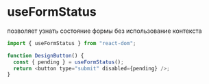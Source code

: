 # useFormStatus

позволяет узнать состояние формы без использование контекста

```js
import { useFormStatus } from "react-dom";

function DesignButton() {
  const { pending } = useFormStatus();
  return <button type="submit" disabled={pending} />;
}
```
